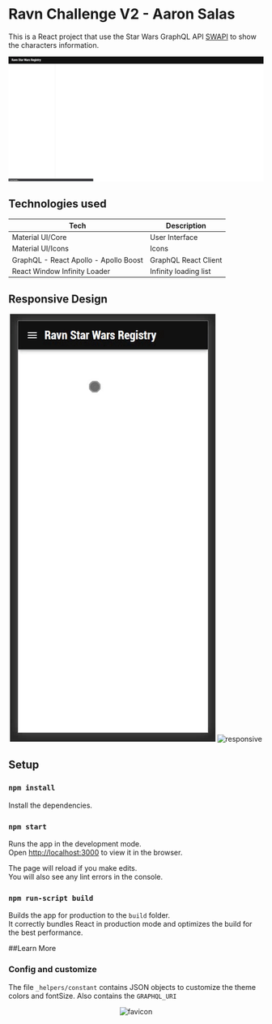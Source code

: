 # Ravn Challenge V2 - Aaron Salas

This is a React project that use the Star Wars GraphQL API [SWAPI](https://graphql.org/swapi-graphql/) to show the characters information.

<p align="center">
  <img src="/img/web.gif" alt="web"/>
</p>

## Technologies used

Tech | Description
------------ | -------------
Material UI/Core | User Interface
Material UI/Icons | Icons
GraphQL - React Apollo - Apollo Boost | GraphQL React Client
React Window Infinity Loader | Infinity loading list

## Responsive Design

<p align="center">
  <img src="/img/mobile.gif" alt="mobile"/>
  <img src="/img/responsive.gif" alt="responsive"/>
</p>


## Setup

### `npm install`

Install the dependencies.

### `npm start`

Runs the app in the development mode.<br />
Open [http://localhost:3000](http://localhost:3000) to view it in the browser.

The page will reload if you make edits.<br />
You will also see any lint errors in the console.

### `npm run-script build`

Builds the app for production to the `build` folder.<br />
It correctly bundles React in production mode and optimizes the build for the best performance.

##Learn More

### Config and customize

The file `_helpers/constant` contains JSON objects to customize the theme colors and fontSize. 
Also contains the `GRAPHQL_URI` 


<p align="center">
  <img src="/public/favicon.ico" alt="favicon"/>
</p>

